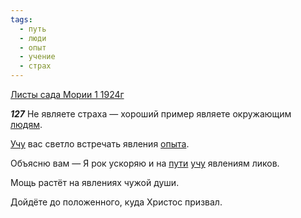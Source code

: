 ```yaml
---
tags:
  - путь
  - люди
  - опыт
  - учение
  - страх
---
```


[Листы сада Мории 1 1924г](https://127.0.0.1:4002/agni/1924)

___127___
Не являете страха — хороший пример являете окружающим [людям](../../../tags/#люди).   

[Учу](../../../tags/#учение) вас светло встречать явления [опыта](../../../tags/#опыт).   

Объясню вам — Я рок ускоряю и на [пути](../../../tags/#путь) [учу](../../../tags/#учение) явлениям ликов.   

Мощь растёт на явлениях чужой души.   

Дойдёте до положенного, куда Христос призвал.   

